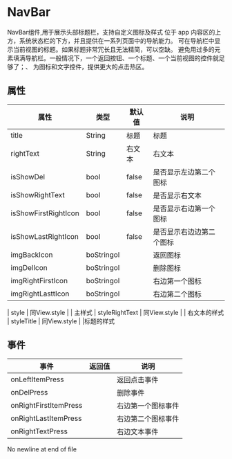 # NavBar
NavBar组件,用于展示头部标题栏，支持自定义图标及样式
位于 app 内容区的上方，系统状态栏的下方，并且提供在一系列页面中的导航能力。
可在导航栏中显示当前视图的标题。如果标题非常冗长且无法精简，可以空缺。
避免用过多的元素填满导航栏。一般情况下，一个返回按钮、一个标题、一个当前视图的控件就足够了；、
为图标和文字控件，提供更大的点击热区。

## 属性
| 属性 | 类型 | 默认值 | 说明 |
|---|---|---|---|
|title|String|标题|标题|
|rightText|String|右文本|右文本|
|isShowDel|bool|false|是否显示左边第二个图标|
|isShowRightText|bool|false|是否显示右文本|
|isShowFirstRightIcon|bool|false|是否显示右边第一个图标
|isShowLastRightIcon|bool|false|是否显示右边边第二个图标|
|imgBackIcon|boStringol||返回图标|
|imgDelIcon|boStringol||删除图标|
|imgRightFirstIcon|boStringol||右边第一个图标|
|imgRightLasttIcon|boStringol||右边第二个图标|

| style | 同View.style |  | 主样式
| styleRightText | 同View.style |  | 右文本的样式
| styleTitle | 同View.style |  |标题的样式


## 事件
| 事件 | 返回值 | 说明 |
|---|---|---|
| onLeftItemPress |  | 返回点击事件
| onDelPress |  | 删除事件
| onRightFirstItemPress |  | 右边第一个图标事件
| onRightLastItemPress |  | 右边第二个图标事件
| onRightTextPress |  | 右边文本事件
 No newline at end of file
